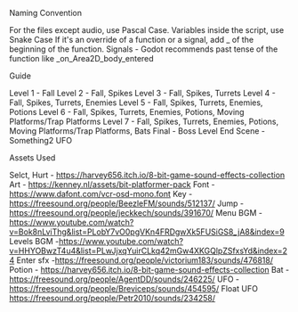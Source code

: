 Naming Convention

For the files except audio, use Pascal Case. 
Variables inside the script, use Snake Case
If it's an override of a function or a signal, add _ of the beginning of the function.
Signals - Godot recommends past tense of the function like _on_Area2D_body_entered

Guide

Level 1 - Fall
Level 2 - Fall, Spikes
Level 3 - Fall, Spikes, Turrets
Level 4 - Fall, Spikes, Turrets, Enemies
Level 5 - Fall, Spikes, Turrets, Enemies, Potions
Level 6 - Fall, Spikes, Turrets, Enemies, Potions, Moving Platforms/Trap Platforms
Level 7 - Fall, Spikes, Turrets, Enemies, Potions, Moving Platforms/Trap Platforms, Bats
Final - Boss Level
End Scene - Something2 UFO


Assets Used

Selct, Hurt - https://harvey656.itch.io/8-bit-game-sound-effects-collection
Art - https://kenney.nl/assets/bit-platformer-pack
Font - https://www.dafont.com/vcr-osd-mono.font
Key - https://freesound.org/people/BeezleFM/sounds/512137/
Jump - https://freesound.org/people/jeckkech/sounds/391670/
Menu BGM -  https://www.youtube.com/watch?v=Bok8nLviThg&list=PLobY7vO0pgVKn4FRDgwXk5FUSiGS8_jA8&index=9
Levels BGM -https://www.youtube.com/watch?v=HHYOBwzT4u4&list=PLwJjxqYuirCLkq42mGw4XKGQlpZSfxsYd&index=24
Enter sfx -https://freesound.org/people/victorium183/sounds/476818/
Potion  - https://harvey656.itch.io/8-bit-game-sound-effects-collection
Bat - https://freesound.org/people/AgentDD/sounds/246225/
UFO - https://freesound.org/people/Breviceps/sounds/454595/
Float UFO    https://freesound.org/people/Petr2010/sounds/234258/